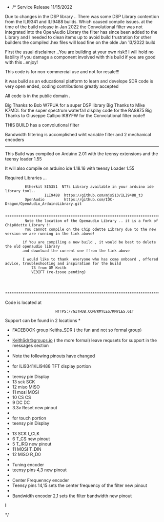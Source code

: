 -  /* Service Release 11/15/2022

 Due to changes in the DSP library .. There was some DSP Library contention from the 
 ILI9341 and ILI9488 builds. Which caused compile issues.
 at the time of the build release in Jan 2022 the Convolutional filter was not integrated into the OpenAudio Library
 the filter has since been added to the Library and I needed to clean items up to avoid build frustration for other builders
 the compiled .hex files will load fine on the olde Jan 13/2022 build 

 First the usual disclaimer ..You are building at your own risk!!
 I will hold no liability if you damage a component involved with this build
 if you are good with this ..enjoy!
   
 This code is for non-commercial use and not for resale!!!
   
   it was build as an educational platform to learn and develope SDR code 
   is very open ended, coding contributions greatly accepted
  
   All code is in the public domain .
 
 Big Thanks to Bob  W7PUA for a super DSP library 
 Big Thanks to Mike K7MDL for the super spectrum waterfall display code for the RA8875 
 Big Thanks to Giuseppe Callipo IK8YFW for the Convolutional filter code!! 
  
  THIS BUILD has a convolutional filter 
    
  Bandwidth filtering is accomplished wiht variable filter and 2 mechanical encoders
  
**********************************************************************************************************
   This Build was compiled on Arduino 2.01 with the teensy extensions and the teensy loader 1.55

   It will also compile on arduino ide 1.18.16 with teensy Loader 1.55

  Required Libraries ...

             Etherkit SI5351  NT7s Library available in your arduino ide library tool..
                      ILI9488  https://github.com/mjs513/ILI9488_t3
             OpenAudio         https://github.com/IDC-Dragon/OpenAudio_ArduinoLibrary.git

             *****************************************************************************
             Note the location of the Openaudio Library .. it is a fork of ChipOdette Library !!
             You cannot compile on the Chip odette Library due to the new version we are running in the link above!

            if You are compiling a new build , it would be best to delete the old openaudio library
            and download the current one ffrom the link above

            I would like to thank  everyone who has come onboard , offered advice, troubleshooting and inspiration for the build 
                73 from OM Keith
                VE3IFT (re-issue pending)



             ********************************************************************************************
Code is located at 

                           HTTPS://GITHUB.COM/KMYLES/KMYLES.GIT

 Support can be found in 2 locations 
 * 
 * FACEBOOK group Keiths_SDR ( the fun and not so formal group)
 * 
 * KeithSdr@groups.io ( the more formal) leave requsets for support in the messages section
 *  
 * Note the following pinouts have changed 
 * 
 * for ILI9341/ILI9488 TFT display portion
 * 
 * teensy pin   Display
 * 13 sck       SCK
 * 12 miso      MISO
 * 11 mosi      MOSI
 * 10 CS        CS
 *  9 DC        DC
 *  3.3v        Reset  new pinout
 *  
 *  for touch portion
 *  teensy pin  Display
 *  
 *  13 SCK      t_CLK
 *  6           T_CS   new pinout
 *  5           T_IRQ  new pinout
 *  11 MOSI     T_DIN  
 *  12 MISO     R_D0
 * 
 * Tuning encoder 
 * teensy pins 4,3     new pinout
 * 
 * Center Frequenncy encoder
 * Teensy pins 14,15   sets the center frequency of the filter  new pinout
 * 
 * Bandwidth encoder 2,1 sets the filter bandwidth  new pinout

 I 


*/
